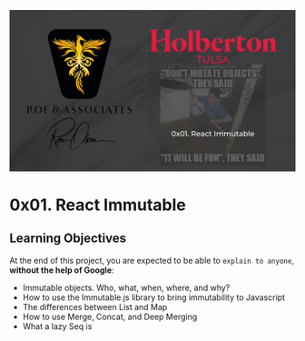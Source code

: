 ![0x01-React_Immutable_banner](https://github.com/ronroeandassociates/assets/blob/ab43c7d2c2e7a644c64c1424947f56f75861766f/images/0x01-React_Immutable_banner.png)

# 0x01. React Immutable

## Learning Objectives

At the end of this project, you are expected to be able to `explain to anyone`, **without the help of Google**:

- Immutable objects. Who, what, when, where, and why?
- How to use the Immutable.js library to bring immutability to Javascript
- The differences between List and Map
- How to use Merge, Concat, and Deep Merging
- What a lazy Seq is
